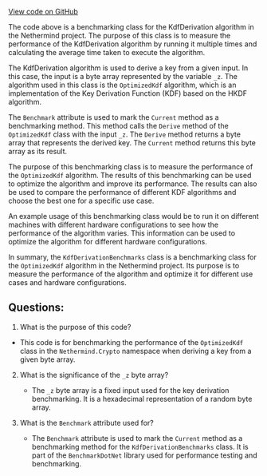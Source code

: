 [View code on GitHub](https://github.com/NethermindEth/nethermind/src/Nethermind/Nethermind.Network.Benchmark/KdfDerivationBenchmarks.cs)

The code above is a benchmarking class for the KdfDerivation algorithm in the Nethermind project. The purpose of this class is to measure the performance of the KdfDerivation algorithm by running it multiple times and calculating the average time taken to execute the algorithm. 

The KdfDerivation algorithm is used to derive a key from a given input. In this case, the input is a byte array represented by the variable `_z`. The algorithm used in this class is the `OptimizedKdf` algorithm, which is an implementation of the Key Derivation Function (KDF) based on the HKDF algorithm. 

The `Benchmark` attribute is used to mark the `Current` method as a benchmarking method. This method calls the `Derive` method of the `OptimizedKdf` class with the input `_z`. The `Derive` method returns a byte array that represents the derived key. The `Current` method returns this byte array as its result. 

The purpose of this benchmarking class is to measure the performance of the `OptimizedKdf` algorithm. The results of this benchmarking can be used to optimize the algorithm and improve its performance. The results can also be used to compare the performance of different KDF algorithms and choose the best one for a specific use case. 

An example usage of this benchmarking class would be to run it on different machines with different hardware configurations to see how the performance of the algorithm varies. This information can be used to optimize the algorithm for different hardware configurations. 

In summary, the `KdfDerivationBenchmarks` class is a benchmarking class for the `OptimizedKdf` algorithm in the Nethermind project. Its purpose is to measure the performance of the algorithm and optimize it for different use cases and hardware configurations.
## Questions: 
 1. What is the purpose of this code?
   - This code is for benchmarking the performance of the `OptimizedKdf` class in the `Nethermind.Crypto` namespace when deriving a key from a given byte array.

2. What is the significance of the `_z` byte array?
   - The `_z` byte array is a fixed input used for the key derivation benchmarking. It is a hexadecimal representation of a random byte array.

3. What is the `Benchmark` attribute used for?
   - The `Benchmark` attribute is used to mark the `Current` method as a benchmarking method for the `KdfDerivationBenchmarks` class. It is part of the `BenchmarkDotNet` library used for performance testing and benchmarking.